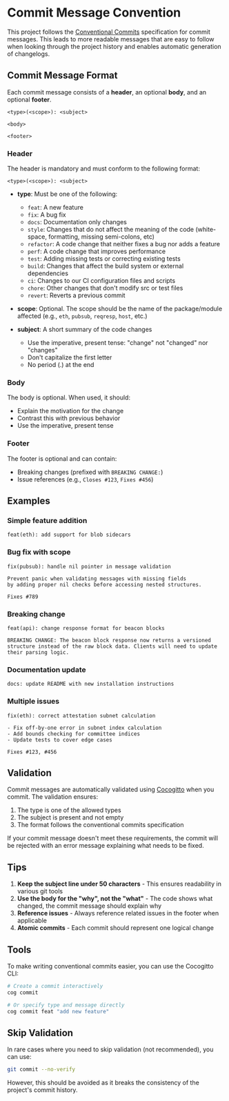 # Commit Message Convention

This project follows the [Conventional Commits](https://www.conventionalcommits.org/) specification for commit messages. This leads to more readable messages that are easy to follow when looking through the project history and enables automatic generation of changelogs.

## Commit Message Format

Each commit message consists of a **header**, an optional **body**, and an optional **footer**.

```
<type>(<scope>): <subject>

<body>

<footer>
```

### Header

The header is mandatory and must conform to the following format:

```
<type>(<scope>): <subject>
```

- **type**: Must be one of the following:
  - `feat`: A new feature
  - `fix`: A bug fix
  - `docs`: Documentation only changes
  - `style`: Changes that do not affect the meaning of the code (white-space, formatting, missing semi-colons, etc)
  - `refactor`: A code change that neither fixes a bug nor adds a feature
  - `perf`: A code change that improves performance
  - `test`: Adding missing tests or correcting existing tests
  - `build`: Changes that affect the build system or external dependencies
  - `ci`: Changes to our CI configuration files and scripts
  - `chore`: Other changes that don't modify src or test files
  - `revert`: Reverts a previous commit

- **scope**: Optional. The scope should be the name of the package/module affected (e.g., `eth`, `pubsub`, `reqresp`, `host`, etc.)

- **subject**: A short summary of the code changes
  - Use the imperative, present tense: "change" not "changed" nor "changes"
  - Don't capitalize the first letter
  - No period (.) at the end

### Body

The body is optional. When used, it should:
- Explain the motivation for the change
- Contrast this with previous behavior
- Use the imperative, present tense

### Footer

The footer is optional and can contain:
- Breaking changes (prefixed with `BREAKING CHANGE:`)
- Issue references (e.g., `Closes #123`, `Fixes #456`)

## Examples

### Simple feature addition
```
feat(eth): add support for blob sidecars
```

### Bug fix with scope
```
fix(pubsub): handle nil pointer in message validation

Prevent panic when validating messages with missing fields
by adding proper nil checks before accessing nested structures.

Fixes #789
```

### Breaking change
```
feat(api): change response format for beacon blocks

BREAKING CHANGE: The beacon block response now returns a versioned
structure instead of the raw block data. Clients will need to update
their parsing logic.
```

### Documentation update
```
docs: update README with new installation instructions
```

### Multiple issues
```
fix(eth): correct attestation subnet calculation

- Fix off-by-one error in subnet index calculation
- Add bounds checking for committee indices
- Update tests to cover edge cases

Fixes #123, #456
```

## Validation

Commit messages are automatically validated using [Cocogitto](https://github.com/cocogitto/cocogitto) when you commit. The validation ensures:

1. The type is one of the allowed types
2. The subject is present and not empty
3. The format follows the conventional commits specification

If your commit message doesn't meet these requirements, the commit will be rejected with an error message explaining what needs to be fixed.

## Tips

1. **Keep the subject line under 50 characters** - This ensures readability in various git tools
2. **Use the body for the "why", not the "what"** - The code shows what changed, the commit message should explain why
3. **Reference issues** - Always reference related issues in the footer when applicable
4. **Atomic commits** - Each commit should represent one logical change

## Tools

To make writing conventional commits easier, you can use the Cocogitto CLI:

```bash
# Create a commit interactively
cog commit

# Or specify type and message directly
cog commit feat "add new feature"
```

## Skip Validation

In rare cases where you need to skip validation (not recommended), you can use:

```bash
git commit --no-verify
```

However, this should be avoided as it breaks the consistency of the project's commit history.
